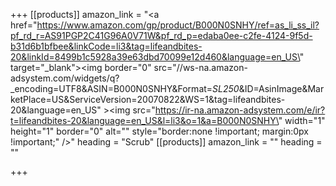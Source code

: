 +++
[[products]]
amazon_link = "<a href=\"https://www.amazon.com/gp/product/B000N0SNHY/ref=as_li_ss_il?pf_rd_r=AS91PGP2C41G96A0V71W&pf_rd_p=edaba0ee-c2fe-4124-9f5d-b31d6b1bfbee&linkCode=li3&tag=lifeandbites-20&linkId=8499b1c5928a39e63dbd70099e12d460&language=en_US\" target=\"_blank\"><img border=\"0\" src=\"//ws-na.amazon-adsystem.com/widgets/q?_encoding=UTF8&ASIN=B000N0SNHY&Format=_SL250_&ID=AsinImage&MarketPlace=US&ServiceVersion=20070822&WS=1&tag=lifeandbites-20&language=en_US\" ></a><img src=\"https://ir-na.amazon-adsystem.com/e/ir?t=lifeandbites-20&language=en_US&l=li3&o=1&a=B000N0SNHY\" width=\"1\" height=\"1\" border=\"0\" alt=\"\" style=\"border:none !important; margin:0px !important;\" />"
heading = "Scrub"
[[products]]
amazon_link = ""
heading = ""

+++
